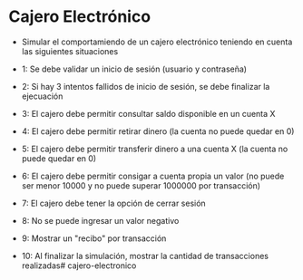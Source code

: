 # Cajero Electrónico
- Simular el comportamiendo de un cajero electrónico teniendo en cuenta las siguientes situaciones

- 1: Se debe validar un inicio de sesión (usuario y contraseña)
- 2: Si hay 3 intentos fallidos de inicio de sesión, se debe finalizar la ejecuación
- 3: El cajero debe permitir consultar saldo disponible en un cuenta X
- 4: El cajero debe permitir retirar dinero (la cuenta no puede quedar en 0)
- 5: El cajero debe permitir transferir dinero a una cuenta X (la cuenta no puede quedar en 0)
- 6: El cajero debe permitir consigar a cuenta propia un valor (no puede ser menor 10000 y no puede superar 1000000 por transacción)
- 7: El cajero debe tener la opción de cerrar sesión
- 8: No se puede ingresar un valor negativo
- 9: Mostrar un "recibo" por transacción
- 10: Al finalizar la simulación, mostrar la cantidad de transacciones realizadas#   c a j e r o - e l e c t r o n i c o 
 
 
